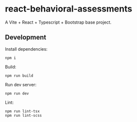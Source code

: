 # react-behavioral-assessments

A Vite + React + Typescript + Bootstrap base project.


## Development

Install dependencies:

```
npm i
```

Build:

```
npm run build
```

Run dev server:

```
npm run dev
```

Lint:

```
npm run lint-tsx
npm run lint-scss
```
